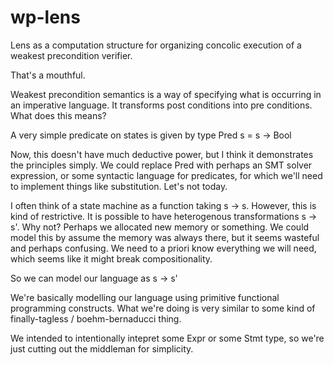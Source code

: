 # wp-lens


Lens as a computation structure for organizing concolic execution of a weakest precondition verifier. 

That's a mouthful.

Weakest precondition semantics is a way of specifying what is occurring in an imperative language. It transforms post conditions into pre conditions. What does this means?

A very simple predicate on states is given by 
type Pred s = s -> Bool

Now, this doesn't have much deductive power, but I think it demonstrates the principles simply.
We could replace Pred with perhaps an SMT solver expression, or some syntactic language for predicates, for which we'll need to implement things like substitution. Let's not today.

I often think of a state machine as a function taking s -> s. However, this is kind of restrictive. It is possible to have heterogenous transformations s -> s'. Why not? Perhaps we allocated new memory or something. We could model this by assume the memory was always there, but it seems wasteful and perhaps confusing. We need to a priori know everything we will need, which seems like it might break compositionality.

So we can model our language as s -> s'

We're basically modelling our language using primitive functional programming constructs. What we're doing is very similar to some kind of finally-tagless / boehm-bernaducci thing.

We intended to intentionally intepret some Expr or some Stmt type, so we're just cutting out the middleman for simplicity.
